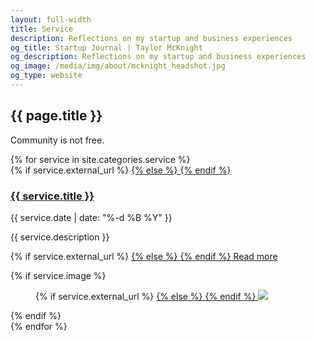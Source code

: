 ```yaml
---
layout: full-width
title: Service
description: Reflections on my startup and business experiences
og_title: Startup Journal | Taylor McKnight
og_description: Reflections on my startup and business experiences
og_image: /media/img/about/mcknight_headshot.jpg
og_type: website
---
```

<section class="grid page-header">
	<div class="full-width">
		<h1>{{ page.title }}</h1>
		<p>Community is not free.</p>
	</div>
</section>
<section class="stripe-section-2">
	<section class="grid-wrapper feed">
		{% for service in site.categories.service %}
		<article>
			<figcaption>
				{% if service.external_url %}
				<a href="{{ service.external_url }}">
				{% else %}
				<a href="{{ service.url }}">
				{% endif %}
				<h3>
					{{ service.title }}
				</h3>
				</a>
				<p class="label">{{ service.date | date: "%-d %B %Y" }}</p>
				<p class="description">{{ service.description }}</p>
				<p>
				{% if service.external_url %}
				<a href="{{ service.external_url }}">
				{% else %}
				<a href="{{ service.url }}">
				{% endif %}
				Read more
				</a>
				</p>
			</figcaption>
			{% if service.image %}
			<figure>
				{% if service.external_url %}
				<a href="{{ service.external_url }}">
				{% else %}
				<a href="{{ service.url }}">
				{% endif %}
				<img src="{{ service.image }}" />
				</a>
			</figure>
			{% endif %}
		</article>
		{% endfor %}
	</section>
</section>
